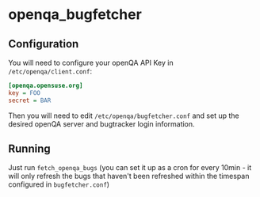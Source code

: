 # openqa_bugfetcher

## Configuration

You will need to configure your openQA API Key in `/etc/openqa/client.conf`:

```cfg
[openqa.opensuse.org]
key = FOO
secret = BAR
```

Then you will need to edit `/etc/openqa/bugfetcher.conf` and set up the desired openQA server
and bugtracker login information.

## Running

Just run `fetch_openqa_bugs` (you can set it up as a cron for every 10min - it will only refresh the bugs that haven't been refreshed
within the timespan configured in `bugfetcher.conf`)
